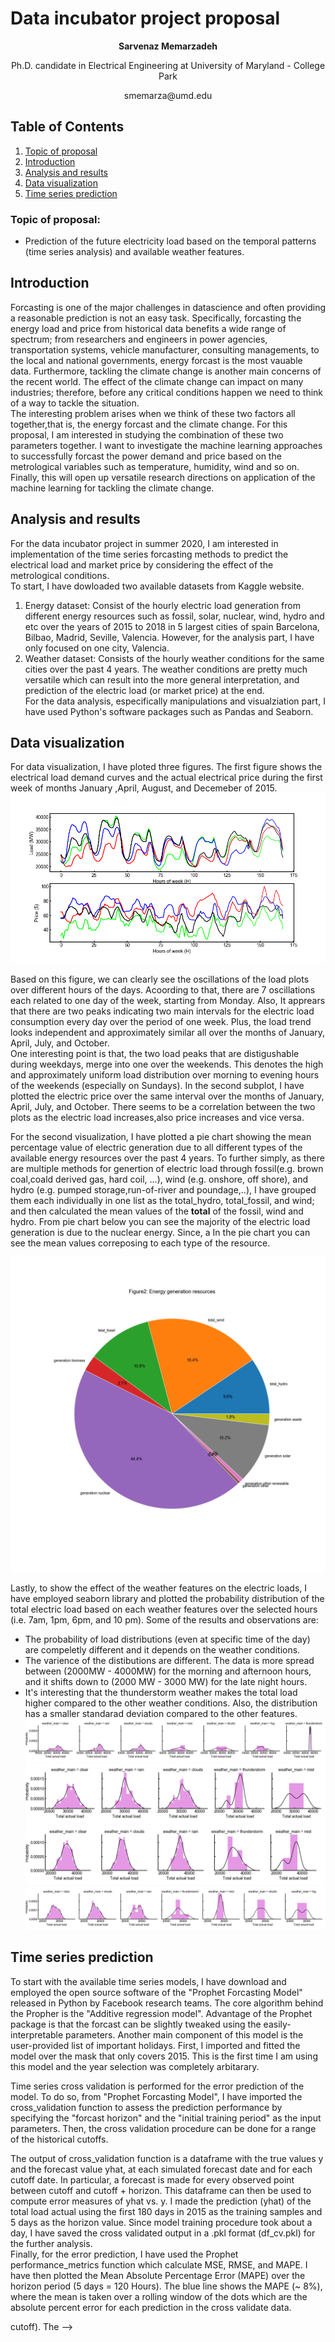 # Data incubator project proposal 
<p align="center"><b>Sarvenaz Memarzadeh</b></p>
<p align="center">Ph.D. candidate in Electrical Engineering at University of Maryland - College Park</p>
<p align="center">smemarza@umd.edu</p>


## Table of Contents
1. [Topic of proposal](README.md#Topic_of_proposal)
2. [Introduction](README.md#Introduction)
3. [Analysis and results](README.md#Analysis_and_results)
4. [Data visualization](README.md#Data_visualization)
5. [Time series prediction](README.md#Time_series_prediction)

### Topic of proposal:
- Prediction of the future electricity load based on the temporal patterns (time series analysis) and available weather features.

## Introduction 

Forcasting is one of the major challenges in datascience and often providing a reasonable prediction is not an easy task. Specifically, forcasting the energy load and price from historical data benefits a wide range of spectrum; from researchers and engineers in power agencies, transportation systems, vehicle manufacturer, consulting managements, to the local and national governments, energy forcast is the most vauable data. Furthermore, tackling the climate change is another main concerns of the recent world.  The effect of the climate change can impact on many industries; therefore, before any critical conditions happen we need to think of a way to tackle the situation. <br>
The interesting problem  arises when we think of these two factors all together,that is, the energy forcast and the climate change. For this proposal, I am interested in studying the combination of these two parameters together. I want to investigate the machine learning approaches to successfully forcast the power demand and price based on the metrological variables such as temperature, humidity, wind and so on. Finally, this will open up versatile research directions on application of the machine learning for tackling the climate change.


## Analysis and results 

For the data incubator project in summer 2020, I am interested in implementation of the time series forcasting methods to predict the electrical load and market price by considering the effect of the  metrological conditions. <br>
To start, I have dowloaded two available datasets from Kaggle website.  <br>
1) Energy dataset: Consist of the hourly electric load generation from different energy resources such as fossil, solar, nuclear, wind, hydro and etc over the years of 2015 to 2018 in 5 largest cities of spain Barcelona, Bilbao, Madrid, Seville, Valencia. However, for the analysis part, I have only focused on one city, Valencia. <br>
2) Weather dataset: Consists of the hourly weather conditions for the same cities over the past 4 years.  The weather conditions are pretty much versatile which can result into the more general interpretation, and prediction of the electric load (or market price) at the end.   
For the data analysis, especifically manipulations and visualziation part, I have used Python's software packages such as Pandas and Seaborn. <br>

## Data visualization
For data visualization, I have ploted three figures.  The first figure shows the electrical load demand curves and the actual electrical price during the first week of months January ,April, August, and Decemeber of 2015.  
![](images/loadpricevshour.png)

Based on this figure, we can clearly see the oscillations of the load plots over different hours of the days. Acoording to that, there are 7 oscillations each related to one day of the week, starting from Monday. Also, It apprears that there are two peaks indicating two main intervals for the electric load consumption every day over the period of one week. Plus, the load trend looks independent and approximately similar all over the months of January, April, July, and October. <br>
One interesting point is that, the two load peaks that are distigushable during weekdays, merge into one over the weekends. This denotes the high and approximately uniform load distribution over morning to evening hours of the weekends (especially on Sundays). In the second subplot, I have plotted the electric price over the same interval over the months of January, April, July, and October.  There seems to be a correlation between the two plots as the electric load increases,also price increases and vice versa. <br>  

For the second visualization, I have plotted a pie chart showing the mean percentage value of electric generation due to all different types of the available energy resources over the past 4 years.  To further simply, as there are multiple methods for genertion of electric load through fossil(e.g. brown coal,coald derived gas, hard coil, ...), wind (e.g. onshore, off shore), and hydro (e.g. pumped storage,run-of-river and poundage,..), I have grouped them each individually in one list as the total_hydro, total_fossil, and wind; and then calculated the mean values of the **total** of the fossil, wind and hydro.
From pie chart below you can see the majority of the electric load generation is due to the nuclear energy.  Since, a In the pie chart you can see the mean values correposing to each type of the resource. 

![](images/piechart.png)

Lastly, to show the effect of the weather features on the electric loads, I have employed seaborn library and plotted the probability distribution of the total electric load based on each weather features over the selected hours (i.e. 7am, 1pm, 6pm, and 10 pm). Some of the results and observations are:

- The probability of load distributions (even at specific time of the day) are compeletly different and it depends on the weather conditions.
- The varience of the distibutions are different.  The data is more spread between (2000MW - 4000MW) for the morning and afternoon hours, and it shifts down to (2000 MW - 3000 MW) for the late night hours.
- It's interesting that the thunderstorm weather makes the total load higher compared to the other weather conditions. Also, the distribution has a smaller standarad deviation compared to the other features.
![](images/probdist_0.png)
![](images/probdist_1.png)
![](images/probdist_2.png)
![](images/probdist_3.png)




## Time series prediction


To start with the available time series models, I have download and employed the open source software of the "Prophet Forcasting Model" released in Python by Facebook research teams. The core algorithm behind the Propher is the "Additive regression model". Advantage of the Prophet package is that the forcast can be slightly tweaked using the easily-interpretable parameters.  Another main component of this model is the user-provided list of important holidays. First, I imported and fitted the model over the mask that only covers 2015. This is the first time I am using this model and the year selection was completely arbitarary.




Time series cross validation is performed for the error prediction of the model. To do so, from "Prophet Forcasting Model", I have imported the cross_validation function to assess the prediction performance by specifying the "forcast horizon" and the "initial training period" as the input parameters. Then, the cross validation procedure can be done for a range of the historical cutoffs. 

The output of cross_validation function is a dataframe with the true values y and the forecast value yhat, at each simulated forecast date and for each cutoff date. In particular, a forecast is made for every observed point between cutoff and cutoff + horizon. This dataframe can then be used to compute error measures of yhat vs. y. I made the prediction (yhat) of the total load actual using the first 180 days in 2015 as the training samples and 5 days as the horizon value.  Since model training procedure took about a day, I have saved the cross validated output in a .pkl format (df_cv.pkl) for the further analysis.  <br>   Finally, for the error prediction, I have used the Prophet performance_metrics function which calculate MSE, RMSE, and MAPE.  I have then plotted the Mean Absolute Percentage Error (MAPE) over the horizon period (5 days = 120 Hours). The blue line shows the MAPE (~ 8%), where the mean is taken over a rolling window of the dots which are the absolute percent error for each prediction in the cross validate data.  



cutoff).   The -->
